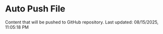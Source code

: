 # Auto Push File

Content that will be pushed to GitHub repository.
Last updated: 08/15/2025, 11:05:18 PM